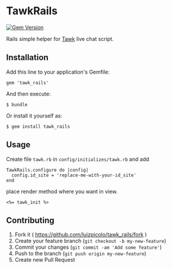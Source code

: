 # TawkRails

[![Gem Version](https://badge.fury.io/rb/tawk_rails.svg)](http://badge.fury.io/rb/tawk_rails)

Rails simple helper for [Tawk](https://www.tawk.to/) live chat script.

## Installation

Add this line to your application's Gemfile:

    gem 'tawk_rails'

And then execute:

    $ bundle

Or install it yourself as:

    $ gem install tawk_rails

## Usage

Create file `tawk.rb` in `config/initializes/tawk.rb` and add

    TawkRails.configure do |config|
      config.id_site = 'replace-me-with-your-id_site'
    end

place render method where you want in view.

    <%= tawk_init %>

## Contributing

1. Fork it ( https://github.com/luizpicolo/tawk_rails/fork )
2. Create your feature branch (`git checkout -b my-new-feature`)
3. Commit your changes (`git commit -am 'Add some feature'`)
4. Push to the branch (`git push origin my-new-feature`)
5. Create new Pull Request
